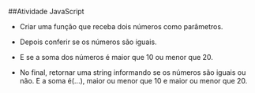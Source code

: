 ##Atividade JavaScript

- Criar uma função que receba dois números como parâmetros.

- Depois conferir se os números são iguais.

- E se a soma dos números é maior que 10 ou menor que 20.

- No final, retornar uma string informando se os números são iguais ou não.
E a soma é(...), maior ou menor que 10 e maior ou menor que 20.
